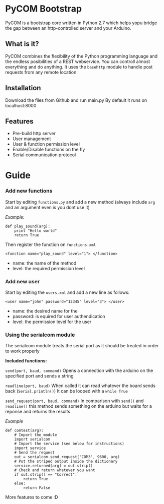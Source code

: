 # PyCOM Bootstrap
PyCOM is a bootstrap core written in Python 2.7 which helps yopu bridge the gap between an http-controlled server and your Arduino.


## What is it?
PyCOM combines the flexibility of the Python programming language and the endless posibilities of a REST webservice.
You can controll almost everything and do anything.  It uses the `basehttp` module to handle post requests from any remote location.
 

## Installation
Download the files from Github and run main.py
By default it runs on localhost:8000


## Features

* Pre-build http server
* User management
* User & function permission level
* Enable/Disable functions on the fly
* Serial communication protocol

# Guide

### Add new functions

Start by editing `functions.py` and add a new method (always include `arg` and an argument even is you dont use it)

*Example:*

```
def play_sound(arg):
    print "Hello world"
    return True
```

Then register the function on `functions.xml` 

`<function name="play_sound" level="1"> </function>`

* name: the name of the method
* level: the required permission level


### Add new user

Start by editing the `users.xml` and add a new line as follows:

`<user name="john" password="12345" level="3"> </user>`

* name: the desired name for the 
* password: is equired for user authendication
* level: the permission level for the user

### Using the serialcom module

The serialcom module treats the serial port as it should be treated in order to work properly

**Included functions:**

`send(port, baud, command)`
Opens a connection with the arduino on the specified port and sends a string

`readline(port, baud)`
When called it can read whatever the board sends back (`Serial.println()`) It can be looped with a `while True`

`send_request(port, baud, command)`
In comparison with `send()` and `readline()` this method sends something on the arduino but waits for a reponse and returns the results

*Example*

```
def comtest(arg):
    # Import the module
    import serialcom
    # Import the service (see below for instructions)
    import service
    # Send the request
    out = serialcom.send_request('COM3', 9600, arg)
    # Put the striped output inside the dictionary
    service.returned[arg] = out.strip()
    # Check and return whatever you want
    if out.strip() == "Correct":
        return True
    else:
        return False
```

More features to come :D
